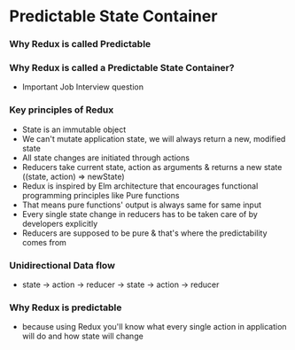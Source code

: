 # Predictable State Container
### Why Redux is called Predictable

### Why Redux is called a Predictable State Container?
- Important Job Interview question

### Key principles of Redux
- State is an immutable object
- We can't mutate application state, we will always return a new, modified state
- All state changes are initiated through actions
- Reducers take current state, action as arguments & returns a new state ((state, action) => newState)
- Redux is inspired by Elm architecture that encourages functional programming principles like Pure functions
- That means pure functions' output is always same for same input
- Every single state change in reducers has to be taken care of by developers explicitly
- Reducers are supposed to be pure & that's where the predictability comes from

### Unidirectional Data flow
- state -> action -> reducer -> state -> action -> reducer

### Why Redux is predictable
- because using Redux you'll know what every single action in application will do and how state will change